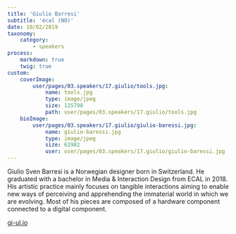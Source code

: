 ```yaml
---
title: 'Giulio Barresi'
subtitle: 'écal (NO)'
date: 10/02/2019
taxonomy:
    category:
        - speakers
process:
    markdown: true
    twig: true
custom:
    coverImage:
        user/pages/03.speakers/17.giulio/tools.jpg:
            name: tools.jpg
            type: image/jpeg
            size: 115798
            path: user/pages/03.speakers/17.giulio/tools.jpg
    bioImage:
        user/pages/03.speakers/17.giulio/giulio-baressi.jpg:
            name: giulio-baressi.jpg
            type: image/jpeg
            size: 61982
            user: user/pages/03.speakers/17.giulio/giulio-baressi.jpg
---
```


Giulio Sven Barresi is a Norwegian designer born in Switzerland. He graduated with a bachelor in Media & Interaction Design from ECAL in 2018. His artistic practice mainly focuses on tangible interactions aiming to enable new ways of perceiving and apprehending the immaterial world in which we are evolving.
Most of his pieces are composed of a hardware component connected to a digital component.

[gi-ul.io](http://gi-ul.io)